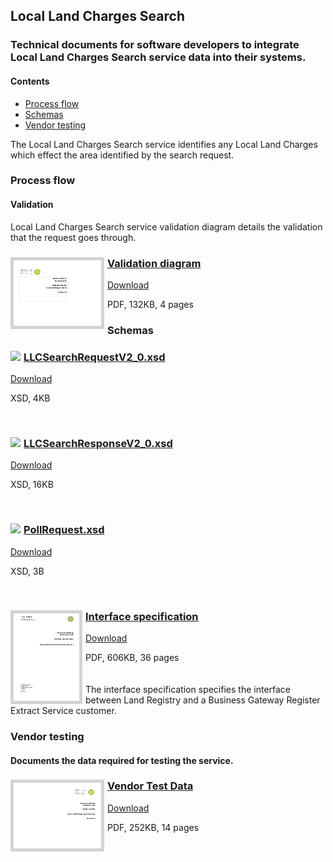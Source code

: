 ## Local Land Charges Search

### Technical documents for software developers to integrate Local Land Charges Search service data into their systems.

#### Contents
- [Process flow](#process-flow)
- [Schemas](#schemas)
- [Vendor testing](#vendor-testing)

The Local Land Charges Search service identifies any Local Land Charges which effect the area identified by the search request.

### Process flow

#### Validation
Local Land Charges Search service validation diagram details the validation that the request goes through.

<h3><a href="../../pdfs/services/LLC_Validation_Diagram_V2_0.pdf">
<img style="float: left; margin: 0px 5px 0px 0px;  border:5px solid LightGrey;" src="../../images/thumbnail/LLC_Validation_Diagram_V2_0.pdf.png"></a>
<a href="../../pdfs/services/LLC_Validation_Diagram_V2_0.pdf">Validation diagram</a></h3>
<a download="LLC_Validation_Diagram_V2_0.pdf" href="../../pdfs/services/LLC_Validation_Diagram_V2_0.pdf">Download</a>

PDF, 132KB, 4 pages
<br />

### Schemas

<h3><a href="../../schemas/LLCSearchRequestV2_0.xsd">
<img style="float: left; margin: 0px 5px 0px 0px" src="../../images/thumbnail/file.png"></a> 
<a href="../../schemas/LLCSearchRequestV2_0.xsd">LLCSearchRequestV2_0.xsd</a></h3>
<a download="LLCSearchRequestV2_0.xsd" href="../../schemas/LLCSearchRequestV2_0.xsd">Download</a>

XSD, 4KB

<br/>
<h3><a href="../../schemas/LLCSearchResponseV2_0.xsd">
<img style="float: left; margin: 0px 5px 0px 0px" src="../../images/thumbnail/file.png"></a> 
<a href="../../schemas/LLCSearchResponseV2_0.xsd">LLCSearchResponseV2_0.xsd</a></h3>
<a download="LLCSearchResponseV2_0.xsd" href="../../schemas/LLCSearchResponseV2_0.xsd">Download</a>

XSD, 16KB

<br/>
<h3><a href="../../schemas/PollRequest.xsd">
<img style="float: left; margin: 0px 5px 0px 0px" src="../../images/thumbnail/file.png"></a> 
<a href="../../schemas/PollRequest.xsd">PollRequest.xsd</a></h3>
<a download="PollRequest.xsd" href="../../schemas/PollRequest.xsd">Download</a>

XSD, 3B

<br/>

<h3><a href="../../pdfs/services/LLC_Interface_Spec_V2_0.pdf">
<img style="float: left; margin: 0px 5px 0px 0px;  border:5px solid LightGrey;" src="../../images/thumbnail/LLC_Interface-specification.pdf.png"></a>
<a href="../../pdfs/services/LLC_Interface_Spec_V2_0.pdf">Interface specification</a></h3>
<a download="LLC_Interface_Spec_V2_0.pdf" href="../../pdfs/services/LLC_Interface_Spec_V2_0.pdf">Download</a>

PDF, 606KB, 36 pages
<br/>
<br/>
<br/>
The interface specification specifies the interface between Land Registry and a Business Gateway Register Extract Service customer.

### Vendor testing

#### Documents the data required for testing the service.

<h3><a href="../../pdfs/services/LLC_Vendor_test_data_V2_0.pdf">
<img style="float: left; margin: 0px 5px 0px 0px;  border:5px solid LightGrey;" src="../../images/thumbnail/LLC_Vendor_test_data_V2_0.pdf.png"></a>
<a href="../../pdfs/services/LLC_Vendor_test_data_V2_0.pdf">Vendor Test Data</a></h3>
<a download="LLC_Vendor_test_data_V2_0.pdf" href="../../pdfs/services/LLC_Vendor_test_data_V2_0.pdf">Download</a>

PDF, 252KB, 14 pages